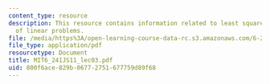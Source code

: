 ```yaml
---
content_type: resource
description: This resource contains information related to least square solutions
  of linear problems.
file: /media/https%3A/open-learning-course-data-rc.s3.amazonaws.com/6-241j-dynamic-systems-and-control-spring-2011/800f6ace829b06772751677759d89f68_MIT6_241JS11_lec03.pdf
file_type: application/pdf
resourcetype: Document
title: MIT6_241JS11_lec03.pdf
uid: 800f6ace-829b-0677-2751-677759d89f68
---
```

